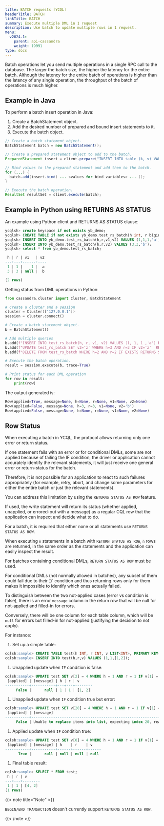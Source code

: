 ```yaml
---
title: BATCH requests [YCQL]
headerTitle: BATCH
linkTitle: BATCH
summary: Execute multiple DML in 1 request
description: Use batch to update multiple rows in 1 request.
menu:
  v2024.1:
    parent: api-cassandra
    weight: 19991
type: docs
---
```


Batch operations let you send multiple operations in a single RPC call to the database. The larger the batch size, the higher the latency for the entire batch. Although the latency for the entire batch of operations is higher than the latency of any single operation, the throughput of the batch of operations is much higher.

## Example in Java

To perform a batch insert operation in Java:

1. Create a BatchStatement object.
1. Add the desired number of prepared and bound insert statements to it.
1. Execute the batch object.

```java
// Create a batch statement object.
BatchStatement batch = new BatchStatement();

// Create a prepared statement object to add to the batch.
PreparedStatement insert = client.prepare("INSERT INTO table (k, v) VALUES (?, ?)");

// Bind values to the prepared statement and add them to the batch.
for (...) {
  batch.add(insert.bind( ... <values for bind variables> ... ));
}

// Execute the batch operation.
ResultSet resultSet = client.execute(batch);
```

## Example in Python using RETURNS AS STATUS

An example using Python client and RETURNS AS STATUS clause:

```sql
ycqlsh> create keyspace if not exists yb_demo;
ycqlsh> CREATE TABLE if not exists yb_demo.test_rs_batch(h int, r bigint, v1 int, v2 varchar, primary key (h, r));
ycqlsh> INSERT INTO yb_demo.test_rs_batch(h,r,v1,v2) VALUES (1,1,1,'a');
ycqlsh> INSERT INTO yb_demo.test_rs_batch(h,r,v2) VALUES (3,3,'b');
ycqlsh> select * from yb_demo.test_rs_batch;

 h | r | v1   | v2
---+---+------+----
 1 | 1 |    1 |  a
 3 | 3 | null |  b

(2 rows)
```

Getting status from DML operations in Python:

```python
from cassandra.cluster import Cluster, BatchStatement

# Create a cluster and a session
cluster = Cluster(['127.0.0.1'])
session = cluster.connect()

# Create a batch statement object.
b = BatchStatement()

# Add multiple queries
b.add(f"INSERT INTO test_rs_batch(h, r, v1, v2) VALUES (1, 1, 1 ,'a') RETURNS STATUS AS ROW")
b.add(f"UPDATE test_rs_batch SET v2='z' WHERE h=3 AND r=3 IF v2='z'  RETURNS STATUS AS ROW")
b.add(f"DELETE FROM test_rs_batch WHERE h=2 AND r=2 IF EXISTS RETURNS STATUS AS ROW")

# Execute the batch operation.
result = session.execute(b, trace=True)

# Print status for each DML operation
for row in result:
    print(row)
```

The output generated is:

```python
Row(applied=True, message=None, h=None, r=None, v1=None, v2=None)
Row(applied=False, message=None, h=3, r=3, v1=None, v2='b')
Row(applied=False, message=None, h=None, r=None, v1=None, v2=None)
```

## Row Status

When executing a batch in YCQL, the protocol allows returning only one error or return status.

If one statement fails with an error or for conditional DMLs, some are not applied because of failing the IF condition, the driver or application cannot accurately identify the relevant statements, it will just receive one general error or return-status for the batch.

Therefore, it is not possible for an application to react to such failures appropriately (for example, retry, abort,
and change some parameters for either the entire batch or just the relevant statements).

You can address this limitation by using the `RETURNS STATUS AS ROW` feature.

If used, the write statement will return its status (whether applied, unapplied, or errored-out with a message) as a regular CQL row that the application can inspect and decide what to do.

For a batch, it is required that either none or all statements use `RETURNS STATUS AS ROW`.

When executing `n` statements in a batch with `RETURN STATUS AS ROW`, `n` rows are returned, in the same order as the statements and the application can easily inspect the result.

For batches containing conditional DMLs, `RETURN STATUS AS ROW` must be used.

For conditional DMLs (not normally allowed in batches), any subset of them could fail due to
their `IF` condition and thus returning rows only for them makes it impossible to identify which ones actually failed.

To distinguish between the two not-applied cases (error vs condition is false), there is an error `message` column in the return row that will be null for not-applied and filled-in for errors.

Conversely, there will be one column for each table column, which will be `null` for errors but filled-in for not-applied (justifying the decision to not apply).

For instance:

1. Set up a simple table:

```sql
cqlsh:sample> CREATE TABLE test(h INT, r INT, v LIST<INT>, PRIMARY KEY(h,r)) WITH transactions={'enabled': true};
cqlsh:sample> INSERT INTO test(h,r,v) VALUES (1,1,[1,2]);
```

1. Unapplied update when `IF` condition is false:

```sql
cqlsh:sample> UPDATE test SET v[2] = 4 WHERE h = 1 AND r = 1 IF v[1] = 3 RETURNS STATUS AS ROW;
 [applied] | [message] | h | r | v
-----------+-----------+---+---+--------
     False |      null | 1 | 1 | [1, 2]
```

1. Unapplied update when `IF` condition true but error:

```sql
cqlsh:sample> UPDATE test SET v[20] = 4 WHERE h = 1 AND r = 1 IF v[1] = 2 RETURNS STATUS AS ROW;
 [applied] | [message]                                                                              | h    | r    | v
-----------+----------------------------------------------------------------------------------------+------+------+------
     False | Unable to replace items into list, expecting index 20, reached end of list with size 2 | null | null | null
```

1. Applied update when `IF` condition true:

```sql
cqlsh:sample> UPDATE test SET v[0] = 4 WHERE h = 1 AND r = 1 IF v[1] = 2 RETURNS STATUS AS ROW;
 [applied] | [message] | h    | r    | v
-----------+-----------+------+------+------
      True |      null | null | null | null
```

1. Final table result:

```sql
cqlsh:sample> SELECT * FROM test;
 h | r | v
---+---+--------
 1 | 1 | [4, 2]
(1 rows)
```

{{< note title="Note" >}}

`BEGIN/END TRANSACTION` doesn't currently support `RETURNS STATUS AS ROW`.

{{< /note >}}
